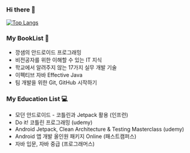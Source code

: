 ### Hi there 👋 

[![Top Langs](https://github-readme-stats.vercel.app/api/top-langs/?username=shy1008&layout=compact)](https://github.com/anuraghazra/github-readme-stats)

### My BookList :book: 
- 깡샘의 안드로이드 프로그래밍
- 비전공자를 위한 이해할 수 있는 IT 지식
- 학교에서 알려주지 않는 17가지 실무 개발 기술
- 이펙티브 자바 Effective Java
- 팀 개발을 위한 Git, GitHub 시작하기

### My Education List :computer:
- 모던 안드로이드 - 코틀린과 Jetpack 활용 (인프런)
- Do it! 코틀린 프로그래밍 (udemy)
- Android Jetpack, Clean Architecture & Testing Masterclass (udemy)
- Android 앱 개발 올인원 패키지 Online (패스트캠퍼스)
- 자바 입문, 자바 중급 (프로그래머스)

<!--
**HongRyeol/HongRyeol** is a ✨ _special_ ✨ repository because its `README.md` (this file) appears on your GitHub profile.

Here are some ideas to get you started:

- 🔭 I’m currently working on ...
- 🌱 I’m currently learning ...
- 👯 I’m looking to collaborate on ...
- 🤔 I’m looking for help with ...
- 💬 Ask me about ...
- 📫 How to reach me: ...
- 😄 Pronouns: ...
- ⚡ Fun fact: ...
-->
